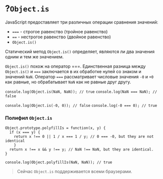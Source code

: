 # ?`Object.is`

JavaScript предоставляет три различных операции сравнения значений:

* `===` - строгое равенство (тройное равенство)
* `==` - нестрогое равенство (двойное равенство)
* `Object.is()`

Статический метод `Object.is()` определяет, являются ли два значения одним и тем же значением.

`Object.is()` похож на оператор ===. Единственная разница между `Object.is()` и `===` заключается в их обработке нулей со знаком и значений `NaN`. Оператор `===` рассматривает числовые значения `-0` и `+0` как равные, но обрабатывает `NaN` как не равные друг другу.

`console.log(Object.is(NaN, NaN)); // true`
`console.log(NaN === NaN); // false`

`console.log(Object.is(-0, 0)); // false`
`console.log(-0 === 0); // true`

### Полифил `Object.is`

~~~
Object.prototype.polyfillIs = function(x, y) {
  if (x === y) {
    return x !== 0 || 1 / x === 1 / y; // 0 === -0, but they are not identical
    }
  return x !== x && y !== y; // NaN !== NaN, but they are identical.
}

console.log(Object.polyfillIs(NaN, NaN)); // true
~~~

> Сейчас `Object.is` поддерживается всеми браузерами.
